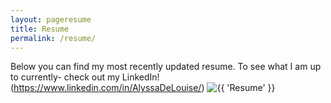 ```yaml
---
layout: pageresume
title: Resume
permalink: /resume/
---
```

Below you can find my most recently updated resume. To see what I am up to currently- check out my LinkedIn! (https://www.linkedin.com/in/AlyssaDeLouise/)
<img src="{{ site.baseurl }}/images/picresume.jpg" alt="{{ 'Resume' }}">
